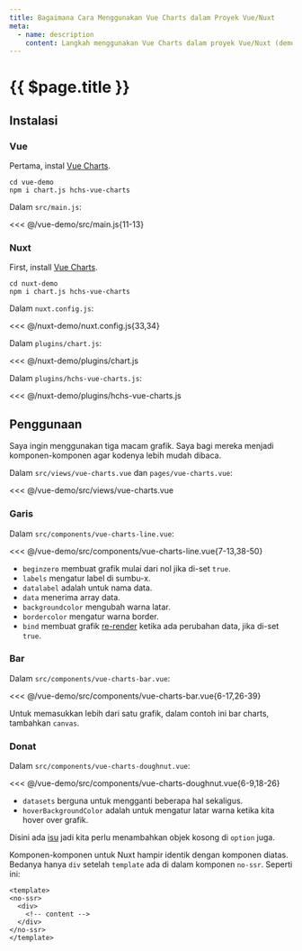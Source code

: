 ```yaml
---
title: Bagaimana Cara Menggunakan Vue Charts dalam Proyek Vue/Nuxt
meta:
  - name: description
    content: Langkah menggunakan Vue Charts dalam proyek Vue/Nuxt (demo grafik garis, bar, dan donat).
---
```


# {{ $page.title }}

<start-tutorial topic="vue-charts" lang="id"/>

## Instalasi

### Vue

Pertama, instal [Vue Charts](https://github.com/hchstera/vue-charts).

```bash{2}
cd vue-demo
npm i chart.js hchs-vue-charts
```

Dalam `src/main.js`:

<<< @/vue-demo/src/main.js{11-13}

### Nuxt

First, install [Vue Charts](https://github.com/hchstera/vue-charts).

```bash{2}
cd nuxt-demo
npm i chart.js hchs-vue-charts
```

Dalam `nuxt.config.js`:

<<< @/nuxt-demo/nuxt.config.js{33,34}

Dalam `plugins/chart.js`:

<<< @/nuxt-demo/plugins/chart.js

Dalam `plugins/hchs-vue-charts.js`:

<<< @/nuxt-demo/plugins/hchs-vue-charts.js

## Penggunaan

Saya ingin menggunakan tiga macam grafik. Saya bagi mereka menjadi komponen-komponen agar kodenya lebih mudah dibaca.

Dalam `src/views/vue-charts.vue` dan `pages/vue-charts.vue`:

<<< @/vue-demo/src/views/vue-charts.vue

### Garis

Dalam `src/components/vue-charts-line.vue`:

<<< @/vue-demo/src/components/vue-charts-line.vue{7-13,38-50}

- `beginzero` membuat grafik mulai dari nol jika di-set `true`.
- `labels` mengatur label di sumbu-x.
- `datalabel` adalah untuk nama data.
- `data` menerima array data.
- `backgroundcolor` mengubah warna latar.
- `bordercolor` mengatur warna border.
- `bind` membuat grafik [re-render](http://vue-charts.hchspersonal.tk/databinding) ketika ada perubahan data, jika di-set `true`.

### Bar

Dalam `src/components/vue-charts-bar.vue`:

<<< @/vue-demo/src/components/vue-charts-bar.vue{6-17,26-39}

Untuk memasukkan lebih dari satu grafik, dalam contoh ini bar charts, tambahkan `canvas`.

### Donat

Dalam `src/components/vue-charts-doughnut.vue`:

<<< @/vue-demo/src/components/vue-charts-doughnut.vue{6-9,18-26}

- `datasets` berguna untuk mengganti beberapa hal sekaligus.
- `hoverBackgroundColor` adalah untuk mengatur latar warna ketika kita hover over grafik.

Disini ada [isu](https://github.com/hchstera/vue-charts/issues/33) jadi kita perlu menambahkan objek kosong di `option` juga.

Komponen-komponen untuk Nuxt hampir identik dengan komponen diatas. Bedanya hanya `div` setelah `template` ada di dalam komponen `no-ssr`. Seperti ini:

```html{2,6}
<template>
<no-ssr>
  <div>
    <!-- content -->
  </div>
</no-ssr>
</template>
```

